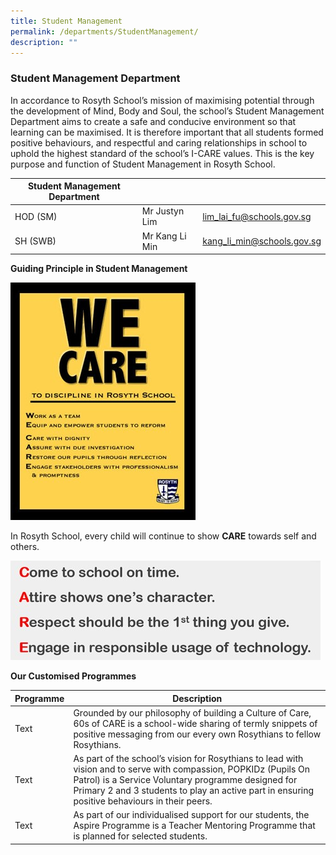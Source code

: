 ```yaml
---
title: Student Management
permalink: /departments/StudentManagement/
description: ""
---
```

### Student Management Department

In accordance to Rosyth School’s mission of maximising potential through the development of Mind, Body and Soul, the school’s Student Management Department aims to create a safe and conducive environment so that learning can be maximised. It is therefore important that all students formed positive behaviours, and respectful and caring relationships in school to uphold the highest standard of the school’s I-CARE values. This is the key purpose and function of Student Management in Rosyth School.

| Student Management Department |  | |
| -------- | -------- | -------- |
| HOD (SM) | Mr Justyn Lim | lim_lai_fu@schools.gov.sg |
| SH (SWB) | Mr Kang Li Min | kang_li_min@schools.gov.sg |


**Guiding Principle in Student Management**

![](/images/SM_Care1.jpg)

In Rosyth School, every child will continue to show **CARE** towards self and others.

![](/images/SM_Care2.jpg)

**Our Customised Programmes**



| Programme | Description |
| -------- | -------- | 
| Text     | Grounded by our philosophy of building a Culture of Care, 60s of CARE is a school-wide sharing of termly snippets of positive messaging from our every own Rosythians to fellow Rosythians. | 
| Text     | As part of the school’s vision for Rosythians to lead with vision and to serve with compassion, POPKIDz (Pupils On Patrol) is a Service Voluntary programme designed for Primary 2 and 3 students to play an active part in ensuring positive behaviours in their peers. | 
| Text     | As part of our individualised support for our students, the Aspire Programme is a Teacher Mentoring Programme that is planned for selected students. | 

